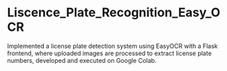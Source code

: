# Liscence_Plate_Recognition_Easy_OCR
Implemented a license plate detection system using EasyOCR with a Flask frontend, where uploaded images are processed to extract license plate numbers, developed and executed on Google Colab.
